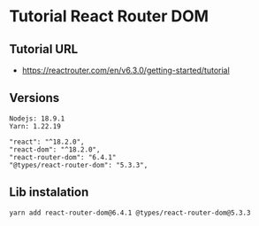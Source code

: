 # Tutorial React Router DOM

## Tutorial URL

- https://reactrouter.com/en/v6.3.0/getting-started/tutorial

## Versions

```
Nodejs: 18.9.1
Yarn: 1.22.19
```

```
"react": "^18.2.0",
"react-dom": "^18.2.0",
"react-router-dom": "6.4.1"
"@types/react-router-dom": "5.3.3",
```

## Lib instalation

```
yarn add react-router-dom@6.4.1 @types/react-router-dom@5.3.3
```
